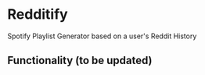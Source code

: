 # Redditify
Spotify Playlist Generator based on a user's Reddit History

## Functionality (to be updated)
